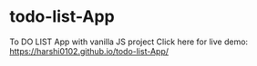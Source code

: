 # todo-list-App
To DO LIST App with vanilla JS project
Click here for live demo: https://harshi0102.github.io/todo-list-App/
